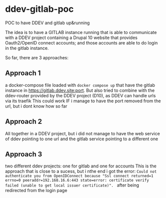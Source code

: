 # ddev-gitlab-poc
POC to have DDEV and gitlab up&amp;running


The idea is to have a GITLAB instance running that is able to communicate with a DDEV project containing a Drupal 10 website that provides Oauth2/OpenID connect accounts; and those accounts are  able to do login in the gitlab instance.


So far, there are 3 approaches:

Approach 1
---
a docker-compose file loaded with `docker compose up` that have the gitlab instance in https://gitlab.ddev.site:port.
But also tried to combine with the ddev-router provided by the DDEV project (D10), as DDEV can handle urls via its traefik
This could work IF i manage to have the port removed from the url, but i dont know how so far


Approach 2
---
All together in a DDEV project, but i did not manage to have the web service of ddev pointing to one url and the gitlab service pointing to a different one


Approach 3
---
two different ddev projects: one for gitlab and one for accounts
This is the approach that is close to a sucess, but i nthe end i got the error:
```Could not authenticate you from OpenIDConnect because "Ssl connect returned=1 errno=0 peeraddr=192.168.16.6:443 state=error: certificate verify failed (unable to get local issuer certificate)". ``` after being redirected from the login page
